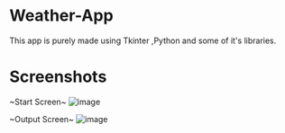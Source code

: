 # Weather-App
This app is purely made using Tkinter ,Python and some of it's libraries.

# Screenshots
~Start Screen~
![image](https://github.com/user-attachments/assets/4db5ba4c-b6f0-48a0-8d7d-5d9b48cbf053)

~Output Screen~
![image](https://github.com/user-attachments/assets/5a2920f8-34ea-4286-b9a0-9a896ef2035d)



